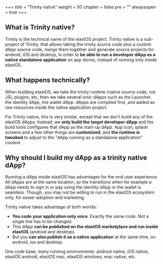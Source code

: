 +++
title = "Trinity native"
weight = 50
chapter = false
pre = ""
alwaysopen = true
+++

## What is Trinity native?

Trinity is the technical name of the elastOS project. Trinity native is a sub-project of Trinity, that allows taking the trinity source code plus a custom dApp source code, merge them together and generate source projects for android, iOS and desktop, in order to **be able to run a developer dApp as a native standalone application** on app stores, instead of running only inside elastOS.

## What happens technically?

When building elastOS, we take the trinity runtime (native source code, not JS), plugins, etc, then we take several ionic dApps such as the Launcher, the identity dApp, the wallet dApp. dApps are compiled first, and added as raw resources inside the native application project.

For Trinity native, this is very similar, except that we don't build any of the elastOS dApps. Instead, we **only build the target developer dApp** and the build tools configures that dApp as the start-up dApp. App icon, splash screens and a few other things are **customized**, and **the runtime is tweaked** to adjust to the "dApp running as a standalone application" context.

## Why should I build my dApp as a trinity native dApp?

Running a dApp inside elastOS has advantages for the end user experience. All dApps are at the same location, so the transitions when for example a dApp needs to sign in or pay using the identity dApp or the wallet is seamless. Though, you may not be willing to run in the elastOS ecosystem only, for easier adoption and marketing.

Trinity native takes advantage of both worlds:

* **You code your application only once**. Exactly the same code. Not a single line has to be changed.
* This dApp **can be published on the elastOS marketplace and run inside elastOS** (android and desktop).
* But you **can also publish it as a native application** at the same time, on android, ios and desktop.

One code base, many running environments: android native, iOS native, elastOS android, elastOS mac, elastOS windows, mac native, etc.

